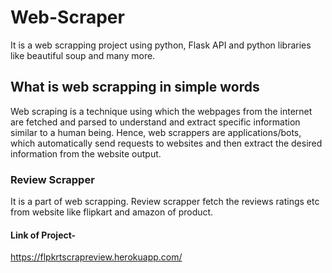 # Web-Scraper
  It is a web scrapping project  using python, Flask API and python libraries like beautiful soup and many more.
## What is web scrapping in simple words
  Web scraping is a technique using which the webpages from the internet are fetched and 
  parsed to understand and extract specific information similar to a human being.
  Hence, web scrappers are applications/bots, which automatically send requests
  to websites and then extract the desired information from the website output.
### Review Scrapper
It is a part of web scrapping.
Review scrapper fetch the reviews ratings etc from website like flipkart and amazon of product.
#### Link of Project-
  https://flpkrtscrapreview.herokuapp.com/
  
